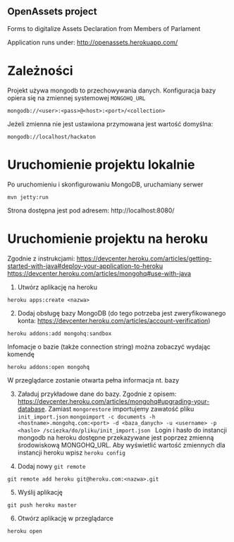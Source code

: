 OpenAssets project 
------------------

Forms to digitalize Assets Declaration from Members of Parlament

Application runs under: http://openassets.herokuapp.com/


Zależności
==========
Projekt używa mongodb to przechowywania danych.
Konfiguracja bazy opiera się na zmiennej systemowej `MONGOHQ_URL`

```
mongodb://<user>:<pass>@<host>:<port>/<collection> 
```

Jeżeli zmienna nie jest ustawiona przymowana jest wartość domyślna:
```
mongodb://localhost/hackaton
```

Uruchomienie projektu lokalnie
==============================
Po uruchomieniu i skonfigurowaniu MongoDB, uruchamiany serwer

```
mvn jetty:run
```

Strona dostępna jest pod adresem: http://localhost:8080/

Uruchomienie projektu na heroku
===============================

Zgodnie z instrukcjami:
https://devcenter.heroku.com/articles/getting-started-with-java#deploy-your-application-to-heroku
https://devcenter.heroku.com/articles/mongohq#use-with-java

1. Utwórz aplikację na heroku 
```
heroku apps:create <nazwa>
```

2. Dodaj obsługę bazy MongoDB (do tego potrzeba jest zweryfikowanego konta: https://devcenter.heroku.com/articles/account-verification)
```
heroku addons:add mongohq:sandbox
```
Infomacje o bazie (także connection string) można zobaczyć wydając komendę
```
heroku addons:open mongohq
```
W przeglądarce zostanie otwarta pełna informacja nt. bazy

3. Załaduj przykładowe dane do bazy.  Zgodnie z opisem: https://devcenter.heroku.com/articles/mongohq#upgrading-your-database.  Zamiast `mongorestore` importujemy zawatość pliku `init_import.json`
`mongoimport -c documents -h <hostname>.mongohq.com:<port> -d <baza_danych> -u <username> -p <haslo> /sciezka/do/pliku/init_import.json `
Login i hasło do instancji mongodb na heroku dostępne przekazywane jest poprzez zmienną środowiskową MONGOHQ_URL. Aby wyświetlić wartość zmiennych dla instancji heroku wpisz `heroku config`

4. Dodaj nowy `git remote`
```
git remote add heroku git@heroku.com:<nazwa>.git
```

5. Wyślij aplikację
```
git push heroku master
```

6. Otwórz aplikację w przeglądarce
```
heroku open
```

